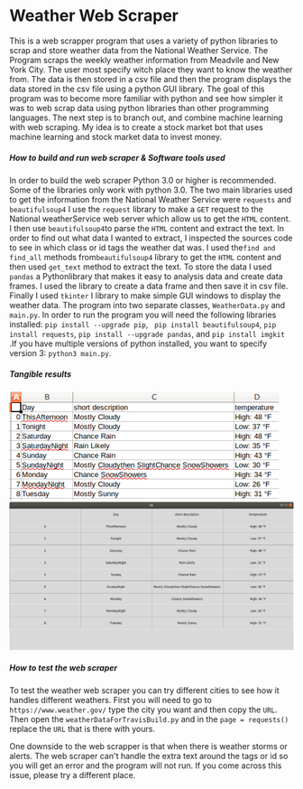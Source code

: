 
# Weather Web Scraper

This is a web scrapper program that uses a variety of python libraries to scrap
and store weather data from the National Weather Service. The Program scraps
the weekly weather information from Meadvile and New York City. The user most
specify witch place they want to know the weather from. The data is then stored
in a csv file and then the program displays the data stored in the csv file
using a python GUI library. The goal of this program was to become more familiar
with python and see how simpler it was to web scrap data using python libraries
than other programming languages. The next step is to branch out, and combine
machine learning with web scraping. My idea is to create a stock market bot that
uses machine learning and stock market data to invest money.


##### How to build and run web scraper & Software tools used

In order to build the web scraper Python 3.0 or higher is recommended. Some
of the libraries only work with python 3.0. The two main libraries used to get
the information from the National Weather Service were `requests` and
`beautifulsoup4` I use the `request` library to make a `GET` request to the
National weatherService web server which allow us to get the `HTML` content. I
then use `beautifulsoup4`to parse the `HTML` content and extract the text. In
order to find out what data I wanted to extract, I inspected the sources code to
see in which class or id tags the weather dat was. I used the`find and find_all`
 methods from`beautifulsoup4` library to get the `HTML` content and then used
`get_text` method to extract the text. To store the data I used `pandas` a
Pythonlibrary that makes it easy to analysis data and create data frames. I
used the library to create a data frame and then save it in csv file. Finally
I used `tkinter` I library to make simple GUI windows to display the weather
data. The program into two separate classes, `WeatherData.py` and `main.py`. In
order to run the program you will need the following libraries installed:
`pip install --upgrade pip`, ` pip install beautifulsoup4`,
`pip install requests`, `pip install --upgrade pandas`, and `pip install imgkit`
.If you have multiple versions of python installed, you want to specify
version 3: `python3 main.py`.


##### Tangible results

![CSV](/build/csv.png)
![GUI](/build/GUI.png)

##### How to test the web scraper

To test the weather web scraper you can try different cities to see how it
handles different weathers. First you will need to go to
`https://www.weather.gov/` type the city you want and then copy the `URL`.
Then open the `weatherDataForTravisBuild.py` and in the `page = requests()`
replace the `URL` that is there with yours.

One downside to the web scrapper is that when there is weather storms or alerts.
The web scraper can't handle the extra text around the tags or id so you will
get an error and the program will not run. If you come across this issue, please
try a different place.
